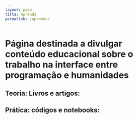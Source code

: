 ```yaml
---
layout: page
title: Aprenda
permalink: /aprenda/
---
```


# Página destinada a divulgar conteúdo educacional sobre o trabalho na interface entre programação e humanidades

## Teoria: Livros e artigos:


## Prática: códigos e notebooks: